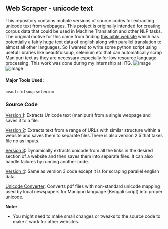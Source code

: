 ## Web Scraper - unicode text
This repository contains mutiple versions of source codes for extracting unicode text from webpages. This project is originally intended for creating corpus data that could be used in Machine Translation and other NLP tasks. The original motive for this came from finding [this bible website](https://live.bible.is/bible/MNIBIV/GEN/1) which has potentially a fairly huge text data of english along with parallel translation to almost all other languages. So I wanted to write some python script using useful libraries like beautifulsoup, selenium etc that can automatically scrap Manipuri text as they are necessary especially for low resource language processing. This work was done during my internship at IITG.
![image](https://github.com/user-attachments/assets/ad75f235-88f5-4125-a7e7-e8d9e959f2ea)
![image](https://github.com/user-attachments/assets/16978d97-99f8-42ff-b15e-ee9f3aa4d1f0)

#### Major Tools Used: 
`beautifulsoup` `selenium`

### Source Code

[Version 1](https://github.com/galax19ksh/WebScraper/tree/main/version1): Extracts Unicode text (manipuri) from a single webpage and saves it to a file.

[Version 2](https://github.com/galax19ksh/WebScraper/tree/main/version2): Extracts text from a range of URLs with similar structure within a website and saves them to separate files.There is also version 2.5 that takes file no as inputs.

[Version 3](https://github.com/galax19ksh/WebScraper/tree/main/version3): Dynamically extracts unicode from all the links in the desired section of a website and then saves them into separate files. It can also handle failures by running another code.

[Version 4](https://github.com/galax19ksh/WebScraper/tree/main/version4): Same as version 3 code except it is for scraping parallel english data. 

[Unicode Converter](https://github.com/galax19ksh/WebScraper/tree/main/unicode_mapping): Converts pdf files with non-standard unicode mapping used by local newspapers for Manipuri language (Bengali script) into proper unicode. 

**Note:** 
* You might need to make small changes or tweaks to the source code to make it work for other websites.
